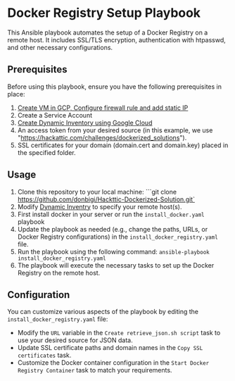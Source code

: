 # Docker Registry Setup Playbook  

This Ansible playbook automates the setup of a Docker Registry on a remote host. It includes SSL/TLS encryption, authentication with htpasswd, and other necessary configurations. 
## Prerequisites  
Before using this playbook, ensure you have the following prerequisites in place:  

1. [Create VM in GCP, Configure firewall rule and add static IP](terraform/README.md)
2. Create a Service Account
3. [Create Dynamic Inventory using Google Cloud](ansible/inventory) 
4. An access token from your desired source (in this example, we use "https://hackattic.com/challenges/dockerized_solutions"). 
5. SSL certificates for your domain (domain.cert and domain.key) placed in the specified folder.
## Usage

1. Clone this repository to your local machine: ```git clone https://github.com/donbigi/Hackttic-Dockerized-Solution.git`
2. Modify [Dynamic Inventry](ansible/inventory/README.md) to specify your remote host(s).
3. First install docker in your server or run the `install_docker.yaml` playbook
3. Update the playbook as needed (e.g., change the paths, URLs, or Docker Registry configurations) in the `install_docker_registry.yaml` file.
4. Run the playbook using the following command: `ansible-playbook install_docker_registry.yaml`
5. The playbook will execute the necessary tasks to set up the Docker Registry on the remote host.

## Configuration

You can customize various aspects of the playbook by editing the `install_docker_registry.yaml` file:
- Modify the `URL` variable in the `Create retrieve_json.sh script` task to use your desired source for JSON data.
- Update SSL certificate paths and domain names in the `Copy SSL certificates` task.
- Customize the Docker container configuration in the `Start Docker Registry Container` task to match your requirements.
